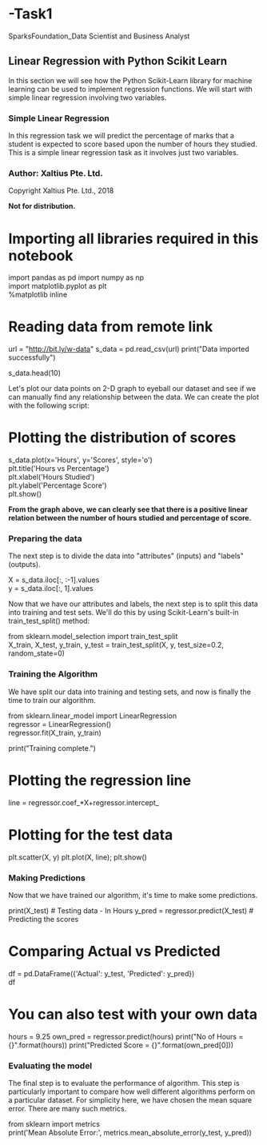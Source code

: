 # -Task1
SparksFoundation_Data Scientist and Business Analyst
## **Linear Regression with Python Scikit Learn**
In this section we will see how the Python Scikit-Learn library for machine learning can be used to implement regression functions. We will start with simple linear regression involving two variables.

### **Simple Linear Regression**
In this regression task we will predict the percentage of marks that a student is expected to score based upon the number of hours they studied. This is a simple linear regression task as it involves just two variables.

### Author: Xaltius Pte. Ltd.
Copyright Xaltius Pte. Ltd., 2018

**Not for distribution.**

# Importing all libraries required in this notebook
import pandas as pd
import numpy as np  
import matplotlib.pyplot as plt  
%matplotlib inline

# Reading data from remote link
url = "http://bit.ly/w-data"
s_data = pd.read_csv(url)
print("Data imported successfully")

s_data.head(10)

Let's plot our data points on 2-D graph to eyeball our dataset and see if we can manually find any relationship between the data. We can create the plot with the following script:

# Plotting the distribution of scores
s_data.plot(x='Hours', y='Scores', style='o')  
plt.title('Hours vs Percentage')  
plt.xlabel('Hours Studied')  
plt.ylabel('Percentage Score')  
plt.show()

**From the graph above, we can clearly see that there is a positive linear relation between the number of hours studied and percentage of score.**

### **Preparing the data**

The next step is to divide the data into "attributes" (inputs) and "labels" (outputs).

X = s_data.iloc[:, :-1].values  
y = s_data.iloc[:, 1].values  

Now that we have our attributes and labels, the next step is to split this data into training and test sets. We'll do this by using Scikit-Learn's built-in train_test_split() method:

from sklearn.model_selection import train_test_split  
X_train, X_test, y_train, y_test = train_test_split(X, y, 
                            test_size=0.2, random_state=0) 

### **Training the Algorithm**
We have split our data into training and testing sets, and now is finally the time to train our algorithm. 

from sklearn.linear_model import LinearRegression  
regressor = LinearRegression()  
regressor.fit(X_train, y_train) 

print("Training complete.")

# Plotting the regression line
line = regressor.coef_*X+regressor.intercept_

# Plotting for the test data
plt.scatter(X, y)
plt.plot(X, line);
plt.show()

### **Making Predictions**
Now that we have trained our algorithm, it's time to make some predictions.

print(X_test) # Testing data - In Hours
y_pred = regressor.predict(X_test) # Predicting the scores

# Comparing Actual vs Predicted
df = pd.DataFrame({'Actual': y_test, 'Predicted': y_pred})  
df 

# You can also test with your own data
hours = 9.25
own_pred = regressor.predict(hours)
print("No of Hours = {}".format(hours))
print("Predicted Score = {}".format(own_pred[0]))

### **Evaluating the model**

The final step is to evaluate the performance of algorithm. This step is particularly important to compare how well different algorithms perform on a particular dataset. For simplicity here, we have chosen the mean square error. There are many such metrics.

from sklearn import metrics  
print('Mean Absolute Error:', 
      metrics.mean_absolute_error(y_test, y_pred)) 
